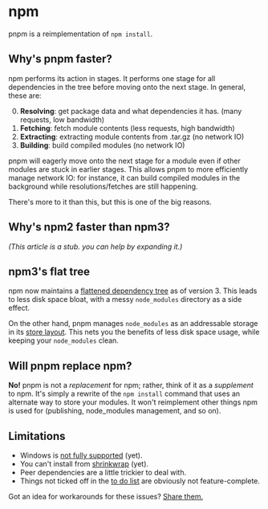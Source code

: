 # npm

pnpm is a reimplementation of `npm install`.

## Why's pnpm faster?

npm performs its action in stages. It performs one stage for all dependencies in the tree before moving onto the next stage. In general, these are:

0. __Resolving__: get package data and what dependencies it has. (many requests, low bandwidth)
0. __Fetching__: fetch module contents (less requests, high bandwidth)
0. __Extracting__: extracting module contents from .tar.gz (no network IO)
0. __Building__: build compiled modules (no network IO)

pnpm will eagerly move onto the next stage for a module even if other modules are stuck in earlier stages. This allows pnpm to more efficiently manage network IO: for instance, it can build compiled modules in the background while resolutions/fetches are still happening.

There's more to it than this, but this is one of the big reasons.

## Why's npm2 faster than npm3?

_(This article is a stub. you can help by expanding it.)_

## npm3's flat tree

npm now maintains a [flattened dependency tree](https://github.com/npm/npm/issues/6912) as of version 3. This leads to less disk space bloat, with a messy `node_modules` directory as a side effect.

On the other hand, pnpm manages `node_modules` as an addressable storage in its [store layout](store-layout.md). This nets you the benefits of less disk space usage, while keeping your `node_modules` clean.

## Will pnpm replace npm?

**No!** pnpm is not a _replacement_ for npm; rather, think of it as a _supplement_ to npm. It's simply a rewrite of the `npm install` command that uses an alternate way to store your modules. It won't reimplement other things npm is used for (publishing, node_modules management, and so on).

## Limitations

- Windows is [not fully supported](https://github.com/rstacruz/pnpm/issues/6) (yet).
- You can't install from [shrinkwrap][] (yet).
- Peer dependencies are a little trickier to deal with.
- Things not ticked off in the [to do list](roadmap.md) are obviously not feature-complete.

Got an idea for workarounds for these issues? [Share them.](https://github.com/rstacruz/pnpm/issues/new)

[shrinkwrap]: https://docs.npmjs.com/cli/shrinkwrap
[npm ls]: https://docs.npmjs.com/cli/ls
[npm prune]: https://docs.npmjs.com/cli/prune
[npm dedupe]: https://docs.npmjs.com/cli/dedupe

